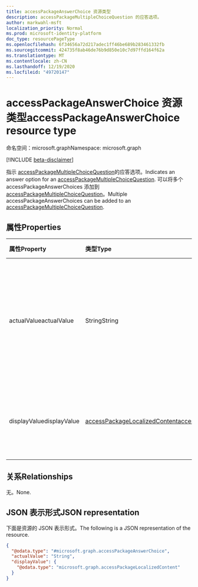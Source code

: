 ```yaml
---
title: accessPackageAnswerChoice 资源类型
description: accessPackageMultipleChoiceQuestion 的应答选项。
author: markwahl-msft
localization_priority: Normal
ms.prod: microsoft-identity-platform
doc_type: resourcePageType
ms.openlocfilehash: 6f34656a72d217adec1ff46be689b283461332fb
ms.sourcegitcommit: 424735f8ab46de76b9d850e10c7d97ffd164f62a
ms.translationtype: MT
ms.contentlocale: zh-CN
ms.lasthandoff: 12/19/2020
ms.locfileid: "49720147"
---
```

# <a name="accesspackageanswerchoice-resource-type"></a><span data-ttu-id="c2d6c-103">accessPackageAnswerChoice 资源类型</span><span class="sxs-lookup"><span data-stu-id="c2d6c-103">accessPackageAnswerChoice resource type</span></span>

<span data-ttu-id="c2d6c-104">命名空间：microsoft.graph</span><span class="sxs-lookup"><span data-stu-id="c2d6c-104">Namespace: microsoft.graph</span></span>

[!INCLUDE [beta-disclaimer](../../includes/beta-disclaimer.md)]

<span data-ttu-id="c2d6c-105">指示 [accessPackageMultipleChoiceQuestion](../resources/accesspackagemultiplechoicequestion.md)的应答选项。</span><span class="sxs-lookup"><span data-stu-id="c2d6c-105">Indicates an answer option for an [accessPackageMultipleChoiceQuestion](../resources/accesspackagemultiplechoicequestion.md).</span></span> <span data-ttu-id="c2d6c-106">可以将多个 accessPackageAnswerChoices 添加到 [accessPackageMultipleChoiceQuestion](../resources/accesspackagemultiplechoicequestion.md)。</span><span class="sxs-lookup"><span data-stu-id="c2d6c-106">Multiple accessPackageAnswerChoices can be added to an [accessPackageMultipleChoiceQuestion](../resources/accesspackagemultiplechoicequestion.md).</span></span>

## <a name="properties"></a><span data-ttu-id="c2d6c-107">属性</span><span class="sxs-lookup"><span data-stu-id="c2d6c-107">Properties</span></span>
|<span data-ttu-id="c2d6c-108">属性</span><span class="sxs-lookup"><span data-stu-id="c2d6c-108">Property</span></span>|<span data-ttu-id="c2d6c-109">类型</span><span class="sxs-lookup"><span data-stu-id="c2d6c-109">Type</span></span>|<span data-ttu-id="c2d6c-110">说明</span><span class="sxs-lookup"><span data-stu-id="c2d6c-110">Description</span></span>|
|:---|:---|:---|
|<span data-ttu-id="c2d6c-111">actualValue</span><span class="sxs-lookup"><span data-stu-id="c2d6c-111">actualValue</span></span>|<span data-ttu-id="c2d6c-112">String</span><span class="sxs-lookup"><span data-stu-id="c2d6c-112">String</span></span>|<span data-ttu-id="c2d6c-113">所选实际值的项。</span><span class="sxs-lookup"><span data-stu-id="c2d6c-113">The actual value of the selected choice.</span></span> <span data-ttu-id="c2d6c-114">这通常是应用程序可以理解的字符串值。</span><span class="sxs-lookup"><span data-stu-id="c2d6c-114">This is typically a string value which is understandable by applications.</span></span> <span data-ttu-id="c2d6c-115">必需。</span><span class="sxs-lookup"><span data-stu-id="c2d6c-115">Required.</span></span> |
|<span data-ttu-id="c2d6c-116">displayValue</span><span class="sxs-lookup"><span data-stu-id="c2d6c-116">displayValue</span></span>|[<span data-ttu-id="c2d6c-117">accessPackageLocalizedContent</span><span class="sxs-lookup"><span data-stu-id="c2d6c-117">accessPackageLocalizedContent</span></span>](../resources/accesspackagelocalizedcontent.md)|<span data-ttu-id="c2d6c-118">向请求者和审批者显示的本地化显示值。</span><span class="sxs-lookup"><span data-stu-id="c2d6c-118">The localized display values shown to the requestor and approvers.</span></span> <span data-ttu-id="c2d6c-119">必填。</span><span class="sxs-lookup"><span data-stu-id="c2d6c-119">Required.</span></span>

## <a name="relationships"></a><span data-ttu-id="c2d6c-120">关系</span><span class="sxs-lookup"><span data-stu-id="c2d6c-120">Relationships</span></span>
<span data-ttu-id="c2d6c-121">无。</span><span class="sxs-lookup"><span data-stu-id="c2d6c-121">None.</span></span>

## <a name="json-representation"></a><span data-ttu-id="c2d6c-122">JSON 表示形式</span><span class="sxs-lookup"><span data-stu-id="c2d6c-122">JSON representation</span></span>
<span data-ttu-id="c2d6c-123">下面是资源的 JSON 表示形式。</span><span class="sxs-lookup"><span data-stu-id="c2d6c-123">The following is a JSON representation of the resource.</span></span>
<!-- {
  "blockType": "resource",
  "@odata.type": "microsoft.graph.accessPackageAnswerChoice"
}
-->
``` json
{
  "@odata.type": "#microsoft.graph.accessPackageAnswerChoice",
  "actualValue": "String",
  "displayValue": {
    "@odata.type": "microsoft.graph.accessPackageLocalizedContent"
  }
}
```
